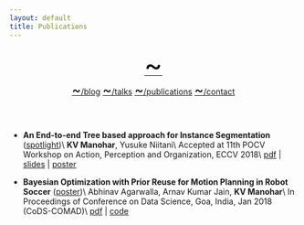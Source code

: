 ```yaml
---
layout: default
title: Publications
---
```


<link href="/css/bamos.css" rel="stylesheet">
<link href="/css/bootstrap.css" rel="stylesheet">
<link rel="stylesheet" href="https://use.fontawesome.com/releases/v5.7.2/css/all.css" integrity="sha384-fnmOCqbTlWIlj8LyTjo7mOUStjsKC4pOpQbqyi7RrhN7udi9RwhKkMHpvLbHG9Sr"
  crossorigin="anonymous">


<div class="wrapper-masthead">
  <div class="container">
    <header class="masthead clearfix">
      <a href="/"><font size="22" color="black"><span>&#126;</span></font></a>
      <nav>
        <a href="{{ site.baseurl }}/blog"><font size="5" color="black">~</font>/blog</a>
        <a href="{{ site.baseurl }}/talks"><font size="5" color="black">~</font>/talks</a>
        <a href="{{ site.baseurl }}/pubs"><font size="5" color="black">~</font>/publications</a> 
        <a href="{{ site.baseurl }}/contact"><font size="5" color="black">~</font>/contact</a> 
        <!-- <a href="{{ site.baseurl }}/wall"><font size="5" color="black">~</font>/wall</a> -->
      </nav>
    </header>
  </div>
</div>

- **An End-to-end Tree based approach for Instance Segmentation** (<u>spotlight</u>)\\
  **KV Manohar**, Yusuke Niitani\\
  Accepted at 11th POCV Workshop on Action, Perception and Organization, ECCV 2018\\
  [pdf](http://pocv18.eecs.berkeley.edu/papers/1.pdf) | [slides](../images/files/slides_eccv18.pdf) | [poster](../images/files/poster_eccv18.pdf)

- **Bayesian Optimization with Prior Reuse for Motion Planning in Robot Soccer** (<u>poster</u>)\\
  Abhinav Agarwalla, Arnav Kumar Jain, **KV Manohar**\\
  In Proceedings of Conference on Data Science, Goa, India, Jan 2018 (CoDS-COMAD)\\
  [pdf](https://arxiv.org/abs/1611.01851) | [code](https://github.com/abhinavagarwalla/motion-simulation/tree/alglib_opt)
